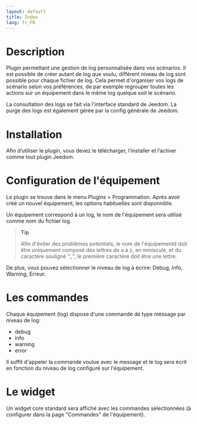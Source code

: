 ```yaml
---
layout: default
title: Index
lang: fr_FR
---
```


# Description

Plugin permettant une gestion de log personnalisée dans vos scénarios.
Il est possible de créer autant de log que voulu, différent niveau de log sont possible pour chaque fichier de log.
Cela permet d'organiser vos logs de scénario selon vos préférences, de par exemple regrouper toutes les actions sur un équipement dans le même log quelque soit le scénario.

La consultation des logs se fait via l'interface standard de Jeedom.
La purge des logs est également gérée par la config générale de Jeedom.

# Installation

Afin d’utiliser le plugin, vous devez le télécharger, l’installer et l’activer comme tout plugin Jeedom.

# Configuration de l'équipement

Le plugin se trouve dans le menu Plugins > Programmation.
Après avoir créé un nouvel équipement, les options habituelles sont disponnible.

Un équipement correspond à un log, le nom de l'équipement sera utilisé comme nom du fichier log.

> **Tip**
>
> Afin d'éviter des problèmes potentiels, le nom de l'équipementd doit être uniquement composé des lettres de a à z, en miniscule, et du caractère souligné "_", le première caractère doit être une lettre.

De plus, vous pouvez sélectionner le niveau de log à écrire: Debug, Info, Warning, Erreur.

# Les commandes

Chaque équipement (log) dispose d'une commande de type message par niveau de log:

- debug
- info
- warning
- error

Il suffit d'appeler la commande voulue avec le message et le log sera écrit en fonction du niveau de log configuré sur l'équipement.

# Le widget

Un widget core standard sera affiché avec les commandes sélectionnées (à configurer dans la page "Commandes" de l'équipement).
